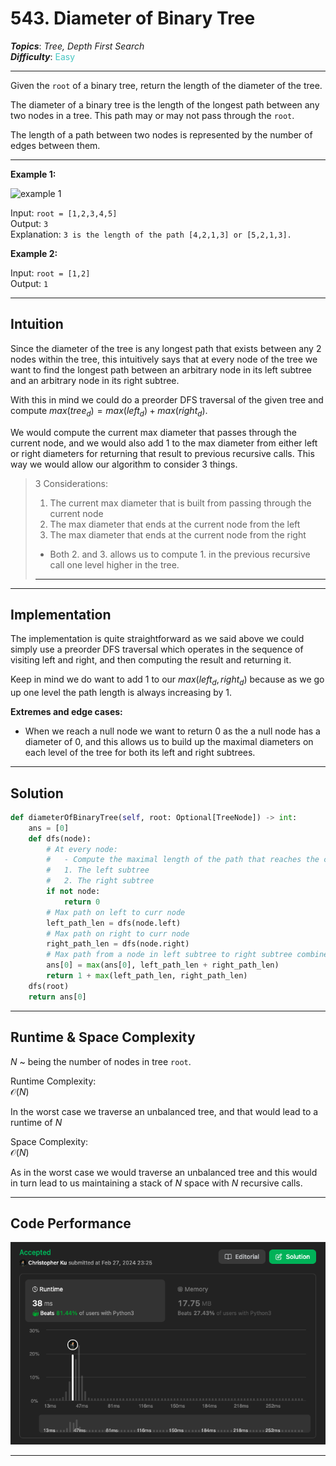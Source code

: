 # 543. Diameter of Binary Tree
***Topics***: *Tree, Depth First Search*  
***Difficulty***: <span style="color: #46c6c2;">Easy</span>
<!-- green: #46c6c2, yellow: #fac31d, red: #f8615c-->
---
Given the `root` of a binary tree, return the length of the diameter of the tree.

The diameter of a binary tree is the length of the longest path between any two nodes in a tree. This path may or may not pass through the `root`.

The length of a path between two nodes is represented by the number of edges between them.

---
**Example 1:**  

![example 1](https://assets.leetcode.com/uploads/2021/03/06/diamtree.jpg)

Input: `root = [1,2,3,4,5]`  
Output: `3`  
Explanation: `3 is the length of the path [4,2,1,3] or [5,2,1,3].`  

**Example 2:**  

Input: `root = [1,2]`  
Output: `1`  

---
## Intuition
Since the diameter of the tree is any longest path that exists between any 2 nodes within the tree, this intuitively says that at every node of the tree we want to find the longest path between an arbitrary node in its left subtree and an arbitrary node in its right subtree.

With this in mind we could do a preorder DFS traversal of the given tree and compute $max(tree_d) = max(left_d) + max(right_d)$. 

We would compute the current max diameter that passes through the current node, and we would also add 1 to the max diameter from either left or right diameters for returning that result to previous recursive calls. This way we would allow our algorithm to consider 3 things.

> 3 Considerations:
> 1. The current max diameter that is built from passing through the current node
> 2. The max diameter that ends at the current node from the left
> 3. The max diameter that ends at the current node from the right
> - Both 2. and 3. allows us to compute 1. in the previous recursive call one level higher in the tree.
> ---

---
## Implementation
The implementation is quite straightforward as we said above we could simply use a preorder DFS traversal which operates in the sequence of visiting left and right, and then computing the result and returning it. 

Keep in mind we do want to add 1 to our $max(left_d, right_d)$ because as we go up one level the path length is always increasing by 1.

**Extremes and edge cases:**
- When we reach a null node we want to return 0 as the a null node has a diameter of 0, and this allows us to build up the maximal diameters on each level of the tree for both its left and right subtrees. 

---
## Solution
```python
def diameterOfBinaryTree(self, root: Optional[TreeNode]) -> int:
    ans = [0]
    def dfs(node):
        # At every node:
        #   - Compute the maximal length of the path that reaches the current node from:
        #   1. The left subtree
        #   2. The right subtree
        if not node:
            return 0
        # Max path on left to curr node
        left_path_len = dfs(node.left)
        # Max path on right to curr node
        right_path_len = dfs(node.right)
        # Max path from a node in left subtree to right subtree combined
        ans[0] = max(ans[0], left_path_len + right_path_len)
        return 1 + max(left_path_len, right_path_len)
    dfs(root)
    return ans[0]
```
---
## Runtime & Space Complexity
$N$ ~ being the number of nodes in tree `root`.  

Runtime Complexity:  
$\mathcal{O}(N)$

In the worst case we traverse an unbalanced tree, and that would lead to a runtime of $N$

Space Complexity:  
$\mathcal{O}(N)$

As in the worst case we would traverse an unbalanced tree and this would in turn lead to us maintaining a stack of $N$ space with $N$ recursive calls.

---
## Code Performance
![543 code performance](../../resources/code-performances/lc-543.png)

---